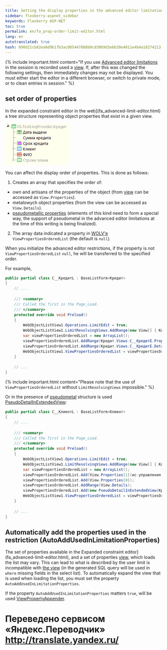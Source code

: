 ```yaml
--- 
title: Setting the display properties in the advanced editor limitations 
sidebar: flexberry-aspnet_sidebar 
keywords: Flexberry ASP-NET 
toc: true 
permalink: en/fa_prop-order-limit-editor.html 
lang: en 
autotranslated: true 
hash: 890d21cb82ea6d9b17b3ac085447888b9cd30b9d3ebb39e4011e4b4a18274213 
--- 
```


{% include important.html content="If you use [Advanced editor limitations](fa_advanced-limit-editor.html) in the session is recorded used a [view](fd_view-definition.html). If, after this was changed the following settings, then immediately changes may not be displayed. You must either start the editor in a different browser, or switch to private mode, or to clean entries in session." %} 

## set order of properties 

In the expanded constraint editor in the web](fa_advanced-limit-editor.html) a tree structure representing object properties that exist in a given view. 

![](/images/pages/products/flexberry-aspnet/controls/limit-editor/web-adv-limit-tree.png) 

You can affect the display order of properties. This is done as follows: 

1. Creates an array that specifies the order of: 
* own and artisans of the properties of the object (from [view](fd_view-definition.html) can be accessed as `View.Properties`). 
* metalowych object properties (from the view can be accessed as `View.Details`). 
* [pseudometallic properties](fo_linq-provider.html) (elements of this kind need to form a special way, the support of pseudometal in the advanced editor limitations at the time of this writing is being finalized). 
2. The array data indicated a property in [WOLV'e](fa_web-object-list-view.html) `ViewPropertiesOrderedList` (the default is `null`). 

When you initialize the advanced editor restrictions, if the property is not `ViewPropertiesOrderedList` `null`, he will be transferred to the specified order. 

For example, 

```csharp
public partial class C__КредитL : BaseListForm<Кредит>
{
	// ... 
	
	/// <summary> 
	/// Called the first in the Page_Load. 
	/// </summary> 
	protected override void Preload()
	{
		WebObjectListView1.Operations.LimitEdit = true;
		WebObjectListView1.LimitResolvingViews.AddRange(new View[] { Клиент.Views.C__КлиентE, Кредит.Views.C__КредитE });
		var viewPropertiesOrderedList = new ArrayList();
		viewPropertiesOrderedList.AddRange(Кредит.Views.C__КредитE.Properties);
		viewPropertiesOrderedList.AddRange(Кредит.Views.C__КредитE.Details);
		WebObjectListView1.ViewPropertiesOrderedList = viewPropertiesOrderedList;
	}
	
	// ... 
}
``` 

{% include important.html content="Please note that the use of `ViewPropertiesOrderedList` without `LimitResolvingViews` impossible." %} 

Or in the presence of [pseudometal](fa_details-limit-editor.html) structure is used [PseudoDetailInExtendedView](fa_pseudo-detail-extended-view.html): 

```csharp
public partial class C__КлиентL : BaseListForm<Клиент>
{
	// ... 
	
	/// <summary> 
	/// Called the first in the Page_Load. 
	/// </summary> 
	protected override void Preload()
	{
		WebObjectListView1.Operations.LimitEdit = true;
		WebObjectListView1.LimitResolvingViews.AddRange(new View[] { Клиент.Views.КлиентE, Кредит.Views.КредитE });
		var viewPropertiesOrderedList = new ArrayList();
		viewPropertiesOrderedList.Add(View.Properties[1](ис-управления-проектами_1.html));
		viewPropertiesOrderedList.Add(View.Properties[0]);
		viewPropertiesOrderedList.AddRange(View.Details);
		viewPropertiesOrderedList.Add(new PseudoDetailInExtendedView(Кредит.Views.КредитE, Information.ExtractPropertyPath<Клиент>(x => x.ФИО), "Kreditkort"));
		WebObjectListView1.ViewPropertiesOrderedList = viewPropertiesOrderedList;
	}
	
	// ... 
}
``` 

## Automatically add the properties used in the restriction (AutoAddUsedInLimitationProperties) 

The set of properties available in the Expanded constraint editor](fa_advanced-limit-editor.html), and a set of properties [view](fd_view-definition.html), which loads the list may vary. This can lead to what is described by the user limit is incompatible with [the view](fd_view-definition.html) (in the generated SQL query will be used in `where` missing fields in the select list). To automatically expand the view that is used when loading the list, you must set the property `AutoAddUsedInLimitationProperties`. 

If the property `AutoAddUsedInLimitationProperties` matters `true`, will be used [ViewPropertyAppender](fo_view-property-appender.html). 



 # Переведено сервисом «Яндекс.Переводчик» http://translate.yandex.ru/